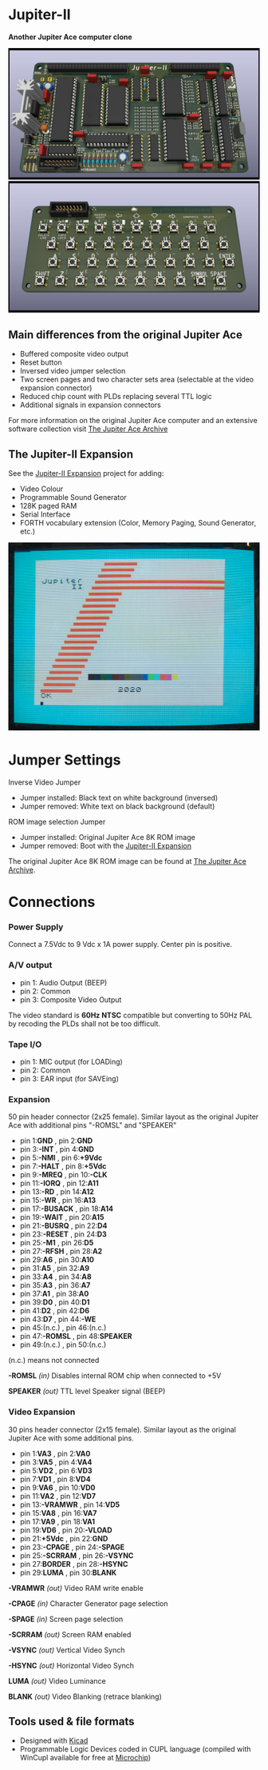# Jupiter-II
**Another Jupiter Ace computer clone**

![Jupiter-II KiCAD 3D view](Jupiter-II.jpg)
![Jupiter-II keyboard KiCAD 3D view](Jupiter-II_keyboard/Jupiter-II_keyboard.jpg)

## Main differences from the original Jupiter Ace
* Buffered composite video output
* Reset button
* Inversed video jumper selection
* Two screen pages and two character sets area (selectable at the video expansion connector)
* Reduced chip count with PLDs replacing several TTL logic
* Additional signals in expansion connectors

For more information on the original Jupiter Ace computer and an extensive software collection visit [The Jupiter Ace Archive](http://jupiter-ace.co.uk/)

## The Jupiter-II Expansion
See the [Jupiter-II Expansion](https://github.com/ricaflops/Jupiter-II-Expansion) project for adding:
- Video Colour
- Programmable Sound Generator
- 128K paged RAM
- Serial Interface
- FORTH vocabulary extension (Color, Memory Paging, Sound Generator, etc.)

![Jupiter-II color expansion](Jupiter-II_color.jpg)

# Jumper Settings

Inverse Video Jumper
- Jumper installed: Black text on white background (inversed)
- Jumper removed: White text on black background (default)

ROM image selection Jumper
- Jumper installed: Original Jupiter Ace 8K ROM image
- Jumper removed: Boot with the [Jupiter-II Expansion](https://github.com/ricaflops/Jupiter-II-Expansion)

The original Jupiter Ace 8K ROM image can be found at [The Jupiter Ace Archive](https://www.jupiter-ace.co.uk/).

# Connections

### Power Supply
Connect a 7.5Vdc to 9 Vdc x 1A power supply. Center pin is positive.

### A/V output
- pin 1: Audio Output (BEEP)
- pin 2: Common
- pin 3: Composite Video Output

The video standard is **60Hz NTSC** compatible but converting to 50Hz PAL by recoding the PLDs shall not be too difficult.

### Tape I/O
- pin 1: MIC output (for LOADing)
- pin 2: Common
- pin 3: EAR input (for SAVEing)

### Expansion
50 pin header connector (2x25 female).
Similar layout as the original Jupiter Ace with additional pins "-ROMSL" and "SPEAKER"

* pin 1:**GND** , pin 2:**GND**
* pin 3:**-INT** , pin 4:**GND**
* pin 5:**-NMI** , pin 6:**+9Vdc**
* pin 7:**-HALT** , pin 8:**+5Vdc**
* pin 9:**-MREQ** , pin 10:**-CLK**
* pin 11:**-IORQ** , pin 12:**A11**
* pin 13:**-RD** , pin 14:**A12**
* pin 15:**-WR** , pin 16:**A13**
* pin 17:**-BUSACK** , pin 18:**A14**
* pin 19:**-WAIT** , pin 20:**A15**
* pin 21:**-BUSRQ** , pin 22:**D4**
* pin 23:**-RESET** , pin 24:**D3**
* pin 25:**-M1** , pin 26:**D5**
* pin 27:**-RFSH** , pin 28:**A2**
* pin 29:**A6** , pin 30:**A10**
* pin 31:**A5** , pin 32:**A9**
* pin 33:**A4** , pin 34:**A8**
* pin 35:**A3** , pin 36:**A7**
* pin 37:**A1** , pin 38:**A0**
* pin 39:**D0** , pin 40:**D1**
* pin 41:**D2** , pin 42:**D6**
* pin 43:**D7** , pin 44:**-WE**
* pin 45:(n.c.) , pin 46:(n.c.)
* pin 47:**-ROMSL** , pin 48:**SPEAKER**
* pin 49:(n.c.) , pin 50:(n.c.)

(n.c.) means not connected

**-ROMSL** *(in)* Disables internal ROM chip when connected to +5V

**SPEAKER** *(out)* TTL level Speaker signal (BEEP)

### Video Expansion
30 pins header connector (2x15 female).
Similar layout as the original Jupiter Ace with some additional pins.

* pin 1:**VA3** , pin 2:**VA0**
* pin 3:**VA5** , pin 4:**VA4**
* pin 5:**VD2** , pin 6:**VD3**
* pin 7:**VD1** , pin 8:**VD4**
* pin 9:**VA6** , pin 10:**VD0**
* pin 11:**VA2** , pin 12:**VD7**
* pin 13:**-VRAMWR** , pin 14:**VD5**
* pin 15:**VA8** , pin 16:**VA7**
* pin 17:**VA9** , pin 18:**VA1**
* pin 19:**VD6** , pin 20:**-VLOAD**
* pin 21:**+5Vdc** , pin 22:**GND**
* pin 23:**-CPAGE** , pin 24:**-SPAGE**
* pin 25:**-SCRRAM** , pin 26:**-VSYNC**
* pin 27:**BORDER** , pin 28:**-HSYNC**
* pin 29:**LUMA** , pin 30:**BLANK**

**-VRAMWR** *(out)* Video RAM write enable

**-CPAGE** *(in)* Character Generator page selection

**-SPAGE** *(in)* Screen page selection

**-SCRRAM** *(out)* Screen RAM enabled

**-VSYNC** *(out)* Vertical Video Synch

**-HSYNC** *(out)* Horizontal Video Synch

**LUMA** *(out)* Video Luminance

**BLANK** *(out)* Video Blanking (retrace blanking)

## Tools used & file formats
* Designed with [Kicad](https://www.kicad-pcb.org/)
* Programmable Logic Devices coded in CUPL language (compiled with WinCupl available for free at [Microchip](https://www.microchip.com/))
